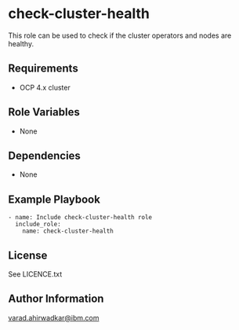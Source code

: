check-cluster-health
=========

This role can be used to check if the cluster operators and nodes are healthy.

Requirements
------------

- OCP 4.x cluster

Role Variables
--------------

- None

Dependencies
------------

- None

Example Playbook
----------------

```
- name: Include check-cluster-health role
  include_role:
    name: check-cluster-health
```

## License

See LICENCE.txt

## Author Information

varad.ahirwadkar@ibm.com
